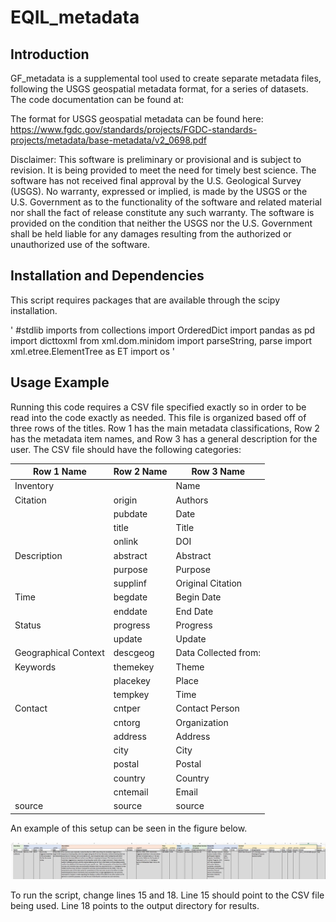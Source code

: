 # EQIL_metadata

## Introduction

GF_metadata is a supplemental tool used to create separate metadata files, following the USGS geospatial metadata format, for a series of datasets.  The code documentation can be found at: 

The format for USGS geospatial metadata can be found here: https://www.fgdc.gov/standards/projects/FGDC-standards-projects/metadata/base-metadata/v2_0698.pdf

Disclaimer: This software is preliminary or provisional and is subject to revision. It is being provided to meet the need for timely best science. The software has not received final approval by the U.S. Geological Survey (USGS). No warranty, expressed or implied, is made by the USGS or the U.S. Government as to the functionality of the software and related material nor shall the fact of release constitute any such warranty. The software is provided on the condition that neither the USGS nor the U.S. Government shall be held liable for any damages resulting from the authorized or unauthorized use of the software.

## Installation and Dependencies

This script requires packages that are available through the scipy installation.

'
#stdlib imports
from collections import OrderedDict
import pandas as pd
import dicttoxml
from xml.dom.minidom import parseString, parse
import xml.etree.ElementTree as ET
import os
'

## Usage Example

Running this code requires a CSV file specified exactly so in order to be read into the code exactly as needed.  This file is organized based off of three rows of the titles.  Row 1 has the main metadata classifications, Row 2 has the metadata item names, and Row 3 has a general description for the user.  The CSV file should have the following categories:

|Row 1 Name|Row 2 Name|Row 3 Name|
|---|---|---|
|Inventory| |Name|
|Citation|origin|Authors|
| |pubdate|Date|
| |title|Title|
| |onlink|DOI|
|Description|abstract|Abstract|
| |purpose|Purpose|
| |supplinf|Original Citation|
|Time|begdate|Begin Date|
| |enddate|End Date|
|Status|progress|Progress|
| |update|Update|
|Geographical Context|descgeog|Data Collected from:|
|Keywords|themekey|Theme|
| |placekey|Place|
| |tempkey|Time|
|Contact|cntper|Contact Person|
| |cntorg|Organization|
| |address|Address|
| |city|City|
| |postal|Postal|
| |country|Country|
| |cntemail|Email|
|source|source|source|


An example of this setup can be seen in the figure below.

![img1](Sample_Spreedsheet_Image.png)


To run the script, change lines 15 and 18. Line 15 should point to the CSV file being used.  Line 18 points to the output directory for results.
